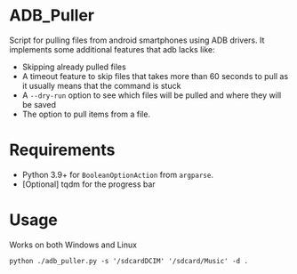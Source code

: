 # ADB_Puller
Script for pulling files from android smartphones using ADB drivers. It implements some additional features that adb lacks like:

- Skipping already pulled files
- A timeout feature to skip files that takes more than 60 seconds to pull as it usually means that the command is stuck
- A `--dry-run` option to see which files will be pulled and where they will be saved
- The option to pull items from a file.

# Requirements
- Python 3.9+ for `BooleanOptionAction` from `argparse`.
- [Optional] tqdm for the progress bar

# Usage
Works on both Windows and Linux

`python ./adb_puller.py -s '/sdcardDCIM' '/sdcard/Music' -d . ` 
